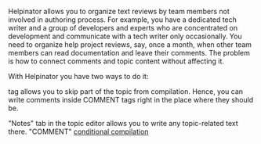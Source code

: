 Helpinator allows you to organize text reviews by team members not involved in authoring process. For example, you have a dedicated tech writer and a group of developers and experts who are concentrated on development and communicate with a tech writer only occasionally. You need to organize help project reviews, say, once a month, when other team members can read documentation and leave their comments. The problem is how to connect comments and topic content without affecting it.




With Helpinator you have two ways to do it:


 tag allows you to skip part of the topic from compilation. Hence, you can write comments inside COMMENT tags right in the place where they should be.



"Notes" tab in the topic editor allows you to write any topic-related text there.
"COMMENT" [ conditional compilation](conditionalcompilation.md " conditional compilation")
